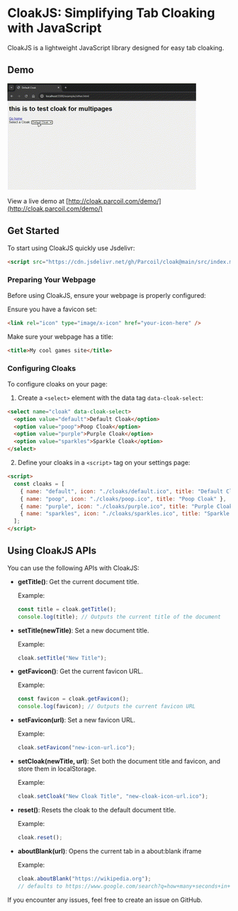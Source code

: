 # CloakJS: Simplifying Tab Cloaking with JavaScript

CloakJS is a lightweight JavaScript library designed for easy tab cloaking.

## Demo

![Demo](https://github.com/Parcoil/cloak/blob/main/assets/demo.gif)

View a live demo at [http://cloak.parcoil.com/demo/](http://cloak.parcoil.com/demo/)

## Get Started

To start using CloakJS quickly use Jsdelivr:

```html
<script src="https://cdn.jsdelivr.net/gh/Parcoil/cloak@main/src/index.min.js"></script>
```

### Preparing Your Webpage

Before using CloakJS, ensure your webpage is properly configured:

Ensure you have a favicon set:

```html
<link rel="icon" type="image/x-icon" href="your-icon-here" />
```

Make sure your webpage has a title:

```html
<title>My cool games site</title>
```

### Configuring Cloaks

To configure cloaks on your page:

1. Create a `<select>` element with the data tag `data-cloak-select`:

```html
<select name="cloak" data-cloak-select>
  <option value="default">Default Cloak</option>
  <option value="poop">Poop Cloak</option>
  <option value="purple">Purple Cloak</option>
  <option value="sparkles">Sparkle Cloak</option>
</select>
```

2. Define your cloaks in a `<script>` tag on your settings page:

```html
<script>
  const cloaks = [
    { name: "default", icon: "./cloaks/default.ico", title: "Default Cloak" },
    { name: "poop", icon: "./cloaks/poop.ico", title: "Poop Cloak" },
    { name: "purple", icon: "./cloaks/purple.ico", title: "Purple Cloak" },
    { name: "sparkles", icon: "./cloaks/sparkles.ico", title: "Sparkle Cloak" },
  ];
</script>
```

## Using CloakJS APIs

You can use the following APIs with CloakJS:

- **getTitle()**: Get the current document title.

  Example:

  ```javascript
  const title = cloak.getTitle();
  console.log(title); // Outputs the current title of the document
  ```

- **setTitle(newTitle)**: Set a new document title.

  Example:

  ```javascript
  cloak.setTitle("New Title");
  ```

- **getFavicon()**: Get the current favicon URL.

  Example:

  ```javascript
  const favicon = cloak.getFavicon();
  console.log(favicon); // Outputs the current favicon URL
  ```

- **setFavicon(url)**: Set a new favicon URL.

  Example:

  ```javascript
  cloak.setFavicon("new-icon-url.ico");
  ```

- **setCloak(newTitle, url)**: Set both the document title and favicon, and store them in localStorage.

  Example:

  ```javascript
  cloak.setCloak("New Cloak Title", "new-cloak-icon-url.ico");
  ```

- **reset()**: Resets the cloak to the default document title.

  Example:

  ```javascript
  cloak.reset();
  ```

- **aboutBlank(url)**: Opens the current tab in a about:blank iframe

  Example:

  ```javascript
  cloak.aboutBlank("https://wikipedia.org");
  // defaults to https://www.google.com/search?q=how+many+seconds+in+a+day if no url provided
  ```

If you encounter any issues, feel free to create an issue on GitHub.
